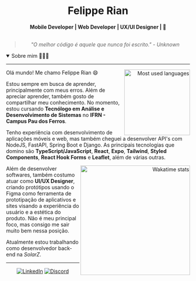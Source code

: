 <h1 align="center"> Felippe Rian </h1>

    
<div align="center">
<b> Mobile Developer | Web Developer | UX/UI Designer | 📌</b>
<br>
<br>

<blockquote>
    <p><i>
           "O melhor código é aquele que nunca foi escrito." - Unknown
    </i></p>
</blockquote>
</div>

<!--
<div align="center">
    <a href="https://twitter.com/intent/follow?screen_name=_felipperian">
        <img src="https://img.shields.io/twitter/follow/_felipperian?style=social&logo=twitter"
        alt="follow on Twitter">
    </a>
</div>
-->
<details open>
<summary>Sobre mim 👨🏻‍💻</summary>

---


<div align="right" style="margin:auto">
     <a href="https://github.com/imfelippe365">
        <img height="180em" src="https://github-readme-stats.vercel.app/api/top-langs/?username=imfelippe365&hide=jupyter%20notebook&langs_count=5&hide_border=true&layout=compact&show_icons=true&line_height=27&theme=transparent&title_color=4a86d1&custom_title=My%20favorite%20languages"
       alt="Most used languages" align="right">
    </a>
</div>


Olá mundo! Me chamo Felippe Rian 😄

Estou sempre em busca de aprender, principalmente com meus erros. Além de apreciar aprender, também gosto de compartilhar meu conhecimento. No momento, estou cursando **Tecnólogo em Análise e Desenvolvimento de Sistemas** no **IFRN - Campus Pau dos Ferros**.
  
Tenho experiência com desenvolvimento de aplicações móveis e web, mas também cheguei a desenvolver API's com NodeJS, FastAPI, Spring Boot e Django. As principais tecnologias que domino são **TypeScript/JavaScript**, **React**, **Expo**, **Tailwind**, **Styled Components**, **React Hook Forms** e **Leaflet**, além de várias outras.

<div align="right" style="margin:auto">
    <a href="https://wakatime.com/@_felipperian">
        <img width="300em" src="https://github-readme-stats.vercel.app/api/wakatime?username=d81bd7da-20de-4add-9d55-d9399b6d1f05&theme=transparent&hide_border=true&hide=markdown,html&hide_title=true&line_height=50&langs_count=4&layout=default" alt="Wakatime stats" align="right" />
    </a>
</div>

Além de desenvolver softwares, também costumo atuar como **UI/UX Designer**, criando protótipos usando o Figma como ferramenta de prototipação de aplicativos e sites visando a experiência do usuário e a estética do produto. Não é meu principal foco, mas consigo me sair muito bem nessa posição.

<!-- Atualmente estou buscando novas oportunidades, preferencialmente como _Desenvolvedor Mobile_. -->
Atualmente estou trabalhando como desenvolvedor back-end na _SolarZ_.
</details>

---

<div align="center">

<!-- [![Twitter](https://img.shields.io/badge/Twitter-%231DA1F2.svg?style=for-the-badge&logo=Twitter&logoColor=white)](https://twitter.com/_felipperian) -->
[![LinkedIn](https://img.shields.io/badge/linkedin-%230077B5.svg?style=for-the-badge&logo=linkedin&logoColor=white)](https://www.linkedin.com/in/felippe-rian/)
[![Discord](https://img.shields.io/badge/Discord-%235463EF.svg?style=for-the-badge&logo=Discord&logoColor=white)](https://discordapp.com/channels/@ImFelippe365/2814)

</div>
